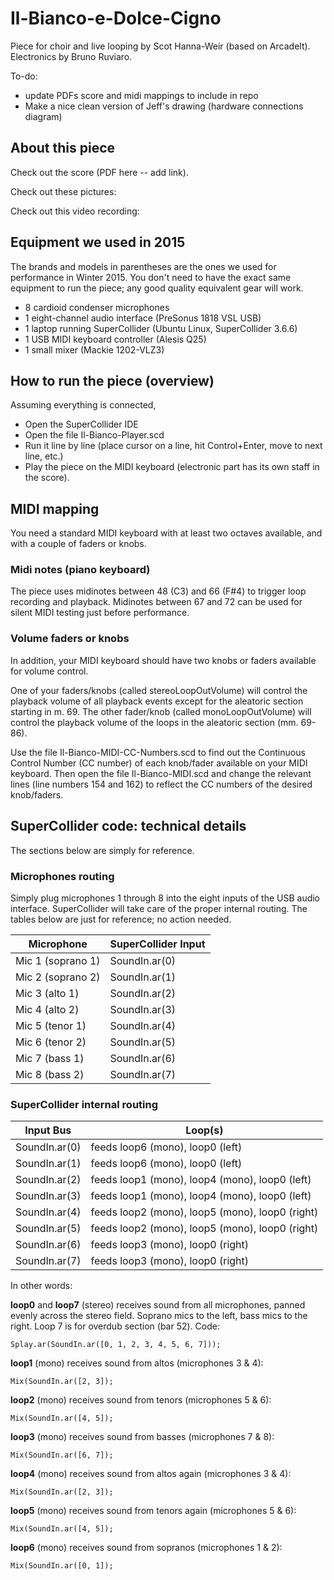 # Il-Bianco-e-Dolce-Cigno
Piece for choir and live looping by Scot Hanna-Weir (based on Arcadelt). Electronics by Bruno Ruviaro.

To-do:

* update PDFs score and midi mappings to include in repo
* Make a nice clean version of Jeff's drawing (hardware connections diagram)

## About this piece

Check out the score (PDF here -- add link).

Check out these pictures:

Check out this video recording:

## Equipment we used in 2015

The brands and models in parentheses are the ones we used for performance in Winter 2015. You don't need to have the exact same equipment to run the piece; any good quality equivalent gear will work.

* 8 cardioid condenser microphones
* 1 eight-channel audio interface (PreSonus 1818 VSL USB)
* 1 laptop running SuperCollider (Ubuntu Linux, SuperCollider 3.6.6)
* 1 USB MIDI keyboard controller (Alesis Q25)
* 1 small mixer (Mackie 1202-VLZ3)

## How to run the piece (overview)

Assuming everything is connected,

* Open the SuperCollider IDE
* Open the file Il-Bianco-Player.scd
* Run it line by line (place cursor on a line, hit Control+Enter, move to next line, etc.)
* Play the piece on the MIDI keyboard (electronic part has its own staff in the score).

## MIDI mapping
You need a standard MIDI keyboard with at least two octaves available, and with a couple of faders or knobs.

### Midi notes (piano keyboard)
The piece uses midinotes between 48 (C3) and 66 (F#4) to trigger loop recording and playback. Midinotes between 67 and 72 can be used for silent MIDI testing just before performance.

### Volume faders or knobs
In addition, your MIDI keyboard should have two knobs or faders available for volume control.

One of your faders/knobs (called stereoLoopOutVolume) will control the playback volume of all playback events except for the aleatoric section starting in m. 69. The other fader/knob (called monoLoopOutVolume) will control the playback volume of the loops in the aleatoric section (mm. 69-86).

Use the file Il-Bianco-MIDI-CC-Numbers.scd to find out the Continuous Control Number (CC number) of each knob/fader available on your MIDI keyboard. Then open the file Il-Bianco-MIDI.scd and change the relevant lines (line numbers 154 and 162) to reflect the CC numbers of the desired knob/faders.

## SuperCollider code: technical details

The sections below are simply for reference.

### Microphones routing

Simply plug microphones 1 through 8 into the eight inputs of the USB audio interface. SuperCollider will take care of the proper internal routing. The tables below are just for reference; no action needed.

| Microphone | SuperCollider Input |
| ---------- | ------------------- |
| Mic 1 (soprano 1) | SoundIn.ar(0) |
| Mic 2 (soprano 2) | SoundIn.ar(1) |
| Mic 3 (alto 1) | SoundIn.ar(2) |
| Mic 4 (alto 2) | SoundIn.ar(3) |
| Mic 5 (tenor 1) | SoundIn.ar(4) |
| Mic 6 (tenor 2) | SoundIn.ar(5) |
| Mic 7 (bass 1) | SoundIn.ar(6) |
| Mic 8 (bass 2) | SoundIn.ar(7) |

### SuperCollider internal routing

| Input Bus | Loop(s) |
| --------- | ------- |
| SoundIn.ar(0) | feeds loop6 (mono), loop0 (left) |
| SoundIn.ar(1) | feeds loop6 (mono), loop0 (left) |
| SoundIn.ar(2) | feeds loop1 (mono), loop4 (mono), loop0 (left) |
| SoundIn.ar(3) | feeds loop1 (mono), loop4 (mono), loop0 (left) |
| SoundIn.ar(4) | feeds loop2 (mono), loop5 (mono), loop0 (right) |
| SoundIn.ar(5) | feeds loop2 (mono), loop5 (mono), loop0 (right) |
| SoundIn.ar(6) | feeds loop3 (mono), loop0 (right) |
| SoundIn.ar(7) | feeds loop3 (mono), loop0 (right) |

In other words:

**loop0** and **loop7** (stereo) receives sound from all microphones, panned evenly across the stereo field. Soprano mics to the left, bass mics to the right. Loop 7 is for overdub section (bar 52). Code:

    Splay.ar(SoundIn.ar([0, 1, 2, 3, 4, 5, 6, 7]));

**loop1** (mono) receives sound from altos (microphones 3 & 4):

    Mix(SoundIn.ar([2, 3]);

**loop2** (mono) receives sound from tenors (microphones 5 & 6):

    Mix(SoundIn.ar([4, 5]);

**loop3** (mono) receives sound from basses (microphones 7 & 8):

    Mix(SoundIn.ar([6, 7]);

**loop4** (mono) receives sound from altos again (microphones 3 & 4):

    Mix(SoundIn.ar([2, 3]);

**loop5** (mono) receives sound from tenors again (microphones 5 & 6):

    Mix(SoundIn.ar([4, 5]);

**loop6** (mono) receives sound from sopranos (microphones 1 & 2):

    Mix(SoundIn.ar([0, 1]);
